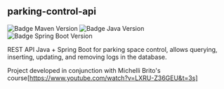 ## parking-control-api 


![Badge Maven Version](https://img.shields.io/badge/maven-v4.0.0-blue)
![Badge Java Version](https://img.shields.io/badge/java-v11-brightgreen)
![Badge Spring Boot Version](https://img.shields.io/badge/spring--boot-v2.7.0-blueviolet)

REST API Java + Spring Boot for parking space control, allows querying, inserting, updating, and removing logs in the database.

Project developed in conjunction with Michelli Brito's course[https://www.youtube.com/watch?v=LXRU-Z36GEU&t=3s]


